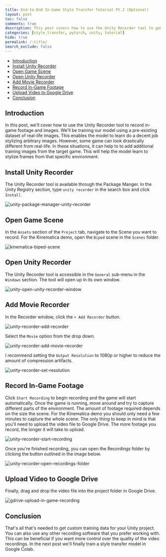 ```yaml
---
title: End-to-End In-Game Style Transfer Tutorial Pt.2 (Optional)
layout: post
toc: false
comments: true
description: This post covers how to use the Unity Recorder tool to generate additional training data for our style transfer model.
categories: [style_transfer, pytorch, unity, tutorial]
hide: true
permalink: /:title/
search_exclude: false
---
```


* [Introduction](#introduction)
* [Install Unity Recorder](#install-unity-recorder)
* [Open Game Scene](#open-game-scene)
* [Open Unity Recorder](#open-unity-recorder)
* [Add Movie Recorder](#add-movie-recorder)
* [Record In-Game Footage](#record-in-game-footage)
* [Upload Video to Google Drive](#upload-video-to-google-drive)
* [Conclusion](#conclusion)

## Introduction

In this post, we'll cover how to use the Unity Recorder tool to record in-game footage and images. We'll be training our model using a pre-existing dataset of real-life images. This enables the model to learn do a decent job stylizing arbitrary images. However, some game can look drastically different from real-life. In these situations, it can help to to add additional training images from the target game. This will help the model learn to stylize frames from that specific environment.

## Install Unity Recorder

The Unity Recorder tool is available through the Package Manger. In the Unity Registry section, type `unity recorder` in the search box and click `Install`.

![unity-package-manager-unity-recorder](..\images\end-to-end-in-game-style-transfer-tutorial\unity-package-manager-unity-recorder.png)



## Open Game Scene

In the `Assets` section of the `Project` tab, navigate to the Scene you want to record. For the Kinematica demo, open the `Biped` scene in the `Scenes` folder.

![kinematica-biped-scene](..\images\end-to-end-in-game-style-transfer-tutorial\kinematica-biped-scene.png)



## Open Unity Recorder

The Unity Recorder tool is accessible in the `General` sub-menu in the `Windows` section. The tool will open up in its own window.

![unity-open-unity-recorder-window](..\images\end-to-end-in-game-style-transfer-tutorial\unity-open-unity-recorder-window.png)



## Add Movie Recorder

In the Recorder window, click the `+ Add Recorder` button. 

![unity-recorder-add-recorder](..\images\end-to-end-in-game-style-transfer-tutorial\unity-recorder-add-recorder.png)

Select the `Movie` option from the drop down.

![unity-recorder-add-movie-recorder](..\images\end-to-end-in-game-style-transfer-tutorial\unity-recorder-add-movie-recorder.png)



I recommend setting the `Output Resolution` to 1080p or higher to reduce the amount of compression artifacts.

![unity-recorder-set-resolution](..\images\end-to-end-in-game-style-transfer-tutorial\unity-recorder-set-resolution.png)



## Record In-Game Footage

Click `Start Recording` to begin recording and the game will start automatically. Once the game is running, move around and try to capture different parts of the environment. The amount of footage required depends on the size the scene. For the Kinematica demo you should only need a few minutes to capture the whole scene. The only thing to keep in mind is that you'll need to upload the video file to Google Drive. The more footage you record, the longer it will take to upload. 

![unity-recorder-start-recording](..\images\end-to-end-in-game-style-transfer-tutorial\unity-recorder-start-recording.png)

Once you're finished recording, you can open the Recordings folder by clicking the button outlined in the image below.

![unity-recorder-open-recordings-folder](..\images\end-to-end-in-game-style-transfer-tutorial\unity-recorder-open-recordings-folder.png)



## Upload Video to Google Drive

Finally, drag and drop the video file into the project folder in Google Drive.

![gdrive-upload-in-game-recording](..\images\end-to-end-in-game-style-transfer-tutorial\gdrive-upload-in-game-recording.png)



## Conclusion

That's all that's needed to get custom training data for your Unity project. You can also use any other recording software that you prefer working with. This can be beneficial if you want more control over the quality of the video recordings. In the next post we'll finally train a style transfer model in Google Colab.
